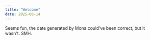 ```yaml
---
title: "Welcome"
date: 2025-06-14
---
```


Seems fun, the date generated by Mona could've been correct, but it wasn't. SMH.
